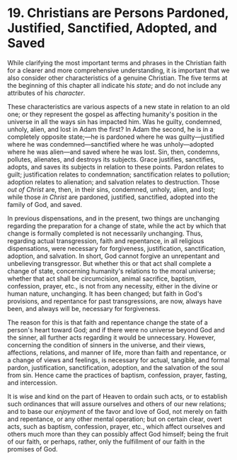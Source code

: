 # 19. Christians are Persons Pardoned, Justified, Sanctified, Adopted, and Saved

While clarifying the most important terms and phrases in the Christian faith for a clearer and more comprehensive understanding, it is important that we also consider other characteristics of a genuine Christian. The five terms at the beginning of this chapter all indicate his *state*; and do not include any attributes of his *character*.

These characteristics are various aspects of a new state in relation to an old one; or they represent the gospel as affecting humanity's position in the universe in all the ways sin has impacted him. Was he guilty, condemned, unholy, alien, and lost in Adam the first? In Adam the second, he is in a completely opposite state;—he is pardoned where he was guilty—justified where he was condemned—sanctified where he was unholy—adopted where he was alien—and saved where he was lost. Sin, then, condemns, pollutes, alienates, and destroys its subjects. Grace justifies, sanctifies, adopts, and saves its subjects in relation to these points. Pardon relates to guilt; justification relates to condemnation; sanctification relates to pollution; adoption relates to alienation; and salvation relates to destruction. Those *out of Christ* are, then, in their sins, condemned, unholy, alien, and lost; while those *in Christ* are pardoned, justified, sanctified, adopted into the family of God, and saved.

In previous dispensations, and in the present, two things are unchanging regarding the preparation for a change of state, while the act by which that change is formally completed is not necessarily unchanging. Thus, regarding actual transgression, faith and repentance, in all religious dispensations, were necessary for forgiveness, justification, sanctification, adoption, and salvation. In short, God cannot forgive an unrepentant and unbelieving transgressor. But whether this or that act shall complete a change of state, concerning humanity's relations to the moral universe; whether that act shall be circumcision, animal sacrifice, baptism, confession, prayer, etc., is not from any necessity, either in the divine or human nature, unchanging. It has been changed; but faith in God's provisions, and repentance for past transgressions, are now, always have been, and always will be, necessary for forgiveness.

The reason for this is that faith and repentance change the state of a person's heart toward God; and if there were no universe beyond God and the sinner, all further acts regarding it would be unnecessary. However, concerning the condition of sinners in the universe, and their views, affections, relations, and manner of life, more than faith and repentance, or a change of views and feelings, is necessary for actual, tangible, and formal pardon, justification, sanctification, adoption, and the salvation of the soul from sin. Hence came the practices of baptism, confession, prayer, fasting, and intercession.

It is wise and kind on the part of Heaven to ordain such acts, or to establish such ordinances that will assure ourselves and others of our new relations; and to base our *enjoyment* of the favor and love of God, not merely on faith and repentance, or any other mental operation; but on certain clear, overt acts, such as baptism, confession, prayer, etc., which affect ourselves and others much more than they can possibly affect God himself; being the fruit of our faith, or perhaps, rather, only the fulfillment of our faith in the promises of God.
